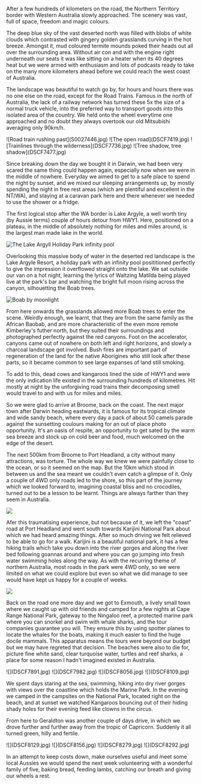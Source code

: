 After a few hundreds of kilometers on the road, the Northern Territory border with Western Australia slowly approached. The scenery was vast, full of space, freedom and magic colours. 

The deep blue sky of the vast deserted north was filled with blobs of white clouds which contrasted with gingery golden grasslands curving in the hot breeze. Amongst it, mud coloured termite mounds poked their heads out all over the surrounding area. Without air con and with the engine right underneath our seats it was like sitting on a heater when its 40 degrees heat but we were armed with enthusiasm and lots of podcasts ready to take on the many more kilometers ahead before we could reach the west coast of Australia. 

The landscape was beautiful to watch go by, for hours and hours there was no one else on the road, except for the Road Trains. Famous in the north of Australia, the lack of a railway network has turned these 5x the size of a normal truck vehicle, into the preferred way to transport goods into this isolated area of the country. We held onto the wheel everytime one approached and no doubt they always overtook our old Mitsubishi averaging only 90km/h.

<div class="photos-four-up">
![Road train rushing past](S0027446.jpg)
![The open road](DSCF7419.jpg)
![Trainlines through the wilderness](DSCF7736.jpg)
![Tree shadow, tree shadow](DSCF7477.jpg)
</div>

Since breaking down the day we bought it in Darwin, we had been very scared the same thing could happen again, especially now when we were in the middle of nowhere. Everyday we aimed to get to a safe place to spend the night by sunset, and we mixed our sleeping arrangements up, by mostly spending the night in free rest areas (which are plentiful and excellent in the NT/WA), and staying at a caravan park here and there whenever we needed to use the shower or a fridge. 

The first logical stop after the WA border is Lake Argyle, a well worth tiny (by Aussie terms) couple of hours detour from HWY1. Here, positioned on a plateau, in the middle of absolutely nothing for miles and miles around, is the largest man made lake in the world. 

![The Lake Argyll Holiday Park infinity pool](DSCF7183.jpg)

Overlooking this massive body of water in the deserted red landscape is the Lake Argyle Resort, a holiday park with an infinity pool posititioned perfectly to give the impression it overflowed straight onto the lake. We sat outside our van on a hot night, learning the lyrics of Waltzing Matilda being played live at the park's bar and watching the bright full moon rising across the canyon, silhouetting the Boab trees.

![Boab by moonlight](DSCF7281.jpg)

From here onwards the grasslands allowed more Boab trees to enter the scene. Weirdly enough, we learnt, that they are from the same family as the African Baobab, and are more characteristic of the even more remote Kimberley's futher north, but they suited their surroundings and photographed perfectly against the red canyons. Foot on the accelerator, canyons came out of nowhere on both left and right horizons, and slowly a charcoal landscape got involved. Bush fires are important part of regeneration of the land for the native Aborigines who still look after these parts, so it became common to see large expanses of land still smoking.

To add to this, dead cows and kangaroos lined the side of HWY1 and were the only indication life existed in the surrounding hundreds of kilometres. Hit mostly at night by the unforgiving road trains their decomposing smell would travel to and with us for miles and miles.

So we were glad to arrive at Broome, back on the coast. The next major town after Darwin heading eastwards, it is famous for its tropical climate and wide sandy beach, where every day a pack of about 50 camels parade against the sunsetting coulours making for an out of place photo opportunity. It's an oasis of respite, an opportunity to get sated by the warm sea breeze and stock up on cold beer and food, much welcomed on the edge of the desert. 

The next 500km from Broome to Port Headland, a city without many attractions, was torture. The whole way we knew we were painfully close to the ocean, or so it seemed on the map. But the 10km which stood in between us and the sea meant we couldn't even catch a glimpse of it. Only a couple of 4WD only roads led to the shore, so this part of the journey which we looked forward to, imagining coastal bliss and no crocodiles, turned out to be a lesson to be learnt. Things are always farther than they seem in Australia. 

![](DSCF7480.jpg)

Afer this traumatising experience, but not because of it, we left the "coast" road at Port Headland and went south towards Karijini National Park about which we had heard amazing things. After so much driving we felt relieved to be able to go for a walk. Karijini is a beautiful national park, it has a few hiking trails which take you down into the river gorges and along the river bed following goannas around and where you can go jumping into fresh water swimming holes along the way. As with the recurring theme of northern Australia, most roads in the park were 4WD only, so we were limited on what we could explore but even so what we did manage to see would have kept us happy for a couple of weeks.

![](DSCF7615.jpg)

Back on the road one more day and we got to Exmouth, a lively small town where we caught up with old friends and camped for a few nights at Cape Range National Park, gateway to the Ningaloo reef, a protected marine park where you can snorkel and swim with whale sharks, and the tour companies guarantee you will. They ensure this by using spotter planes to locate the whales for the boats, making it much easier to find the huge docile mammals. This apparatus means the tours were beyond our budget but we may have regreted that decision. The beaches were also to die for, picture fine white sand, clear turquoise water, turtles and reef sharks, a place for some reason I hadn't imagined existed in Australia.

<div class="photos-four-up">
![](DSCF7891.jpg)
![](DSCF7982.jpg)
![](DSCF8056.jpg)
![](DSCF8109.jpg)
</div>

We spent days staring at the sea, swimming, hiking into dry river gorges with views over the coastline which holds the Marine Park. In the evening we camped in the campsites on the National Park, located right on the beach, and at sunset we watched Kangaroos bouncing out of their hiding shady holes for their evening feed like clowns in the circus.

From here to Geraldton was another couple of days drive, in which we drove further and further away from the tropic of Capricorn. Suddenly it all turned green, hilly and fertile.

<div class="photos-four-up">
![](DSCF8129.jpg)
![](DSCF8156.jpg)
![](DSCF8279.jpg)
![](DSCF8292.jpg)
</div>  

In an attempt to keep costs down, make ourselves useful and meet some local Aussies we would spend the next week volunteering with a wonderful family of five, baking bread, feeding lambs, catching our breath and giving our wheels a rest.